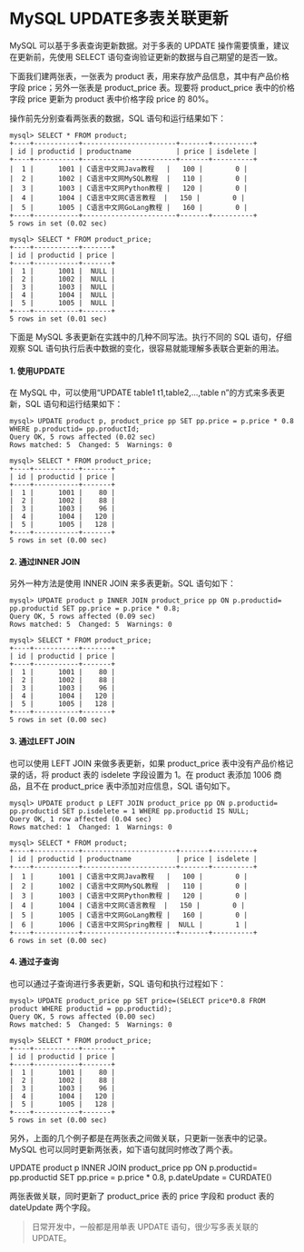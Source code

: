 # MySQL UPDATE多表关联更新



MySQL 可以基于多表查询更新数据。对于多表的 UPDATE 操作需要慎重，建议在更新前，先使用 SELECT 语句查询验证更新的数据与自己期望的是否一致。

下面我们建两张表，一张表为 product 表，用来存放产品信息，其中有产品价格字段 price；另外一张表是 product_price 表。现要将 product_price 表中的价格字段 price 更新为 product 表中价格字段 price 的 80%。

操作前先分别查看两张表的数据，SQL 语句和运行结果如下：

```mysql
mysql> SELECT * FROM product;
+----+-----------+-----------------------+-------+----------+
| id | productid | productname           | price | isdelete |
+----+-----------+-----------------------+-------+----------+
|  1 |      1001 | C语言中文网Java教程   |   100 |        0 |
|  2 |      1002 | C语言中文网MySQL教程  |   110 |        0 |
|  3 |      1003 | C语言中文网Python教程 |   120 |        0 |
|  4 |      1004 | C语言中文网C语言教程  |   150 |        0 |
|  5 |      1005 | C语言中文网GoLang教程 |   160 |        0 |
+----+-----------+-----------------------+-------+----------+
5 rows in set (0.02 sec)

mysql> SELECT * FROM product_price;
+----+-----------+-------+
| id | productid | price |
+----+-----------+-------+
|  1 |      1001 |  NULL |
|  2 |      1002 |  NULL |
|  3 |      1003 |  NULL |
|  4 |      1004 |  NULL |
|  5 |      1005 |  NULL |
+----+-----------+-------+
5 rows in set (0.01 sec)
```

下面是 MySQL 多表更新在实践中的几种不同写法。执行不同的 SQL 语句，仔细观察 SQL 语句执行后表中数据的变化，很容易就能理解多表联合更新的用法。

#### 1. 使用UPDATE

在 MySQL 中，可以使用“UPDATE table1 t1,table2,...,table n”的方式来多表更新，SQL 语句和运行结果如下：

```mysql
mysql> UPDATE product p, product_price pp SET pp.price = p.price * 0.8 WHERE p.productid= pp.productId;
Query OK, 5 rows affected (0.02 sec)
Rows matched: 5  Changed: 5  Warnings: 0

mysql> SELECT * FROM product_price;
+----+-----------+-------+
| id | productid | price |
+----+-----------+-------+
|  1 |      1001 |    80 |
|  2 |      1002 |    88 |
|  3 |      1003 |    96 |
|  4 |      1004 |   120 |
|  5 |      1005 |   128 |
+----+-----------+-------+
5 rows in set (0.00 sec)
```

#### 2. 通过INNER JOIN

另外一种方法是使用 INNER JOIN 来多表更新。SQL 语句如下：

```mysql
mysql> UPDATE product p INNER JOIN product_price pp ON p.productid= pp.productid SET pp.price = p.price * 0.8;
Query OK, 5 rows affected (0.09 sec)
Rows matched: 5  Changed: 5  Warnings: 0

mysql> SELECT * FROM product_price;
+----+-----------+-------+
| id | productid | price |
+----+-----------+-------+
|  1 |      1001 |    80 |
|  2 |      1002 |    88 |
|  3 |      1003 |    96 |
|  4 |      1004 |   120 |
|  5 |      1005 |   128 |
+----+-----------+-------+
5 rows in set (0.00 sec)
```

#### 3. 通过LEFT JOIN

也可以使用 LEFT JOIN 来做多表更新，如果 product_price 表中没有产品价格记录的话，将 product 表的 isdelete 字段设置为 1。在 product 表添加 1006 商品，且不在 product_price 表中添加对应信息，SQL 语句如下。

```mysql
mysql> UPDATE product p LEFT JOIN product_price pp ON p.productid= pp.productid SET p.isdelete = 1 WHERE pp.productid IS NULL;
Query OK, 1 row affected (0.04 sec)
Rows matched: 1  Changed: 1  Warnings: 0

mysql> SELECT * FROM product;
+----+-----------+-----------------------+-------+----------+
| id | productid | productname           | price | isdelete |
+----+-----------+-----------------------+-------+----------+
|  1 |      1001 | C语言中文网Java教程   |   100 |        0 |
|  2 |      1002 | C语言中文网MySQL教程  |   110 |        0 |
|  3 |      1003 | C语言中文网Python教程 |   120 |        0 |
|  4 |      1004 | C语言中文网C语言教程  |   150 |        0 |
|  5 |      1005 | C语言中文网GoLang教程 |   160 |        0 |
|  6 |      1006 | C语言中文网Spring教程 |  NULL |        1 |
+----+-----------+-----------------------+-------+----------+
6 rows in set (0.00 sec)
```

#### 4. 通过子查询

也可以通过子查询进行多表更新，SQL 语句和执行过程如下：

```
mysql> UPDATE product_price pp SET price=(SELECT price*0.8 FROM product WHERE productid = pp.productid);
Query OK, 5 rows affected (0.00 sec)
Rows matched: 5  Changed: 5  Warnings: 0

mysql> SELECT * FROM product_price;
+----+-----------+-------+
| id | productid | price |
+----+-----------+-------+
|  1 |      1001 |    80 |
|  2 |      1002 |    88 |
|  3 |      1003 |    96 |
|  4 |      1004 |   120 |
|  5 |      1005 |   128 |
+----+-----------+-------+
5 rows in set (0.00 sec)
```

另外，上面的几个例子都是在两张表之间做关联，只更新一张表中的记录。MySQL 也可以同时更新两张表，如下语句就同时修改了两个表。

UPDATE product p INNER JOIN product_price pp ON p.productid= pp.productid SET pp.price = p.price * 0.8, p.dateUpdate = CURDATE()

两张表做关联，同时更新了 product_price 表的 price 字段和 product 表的 dateUpdate 两个字段。

> 日常开发中，一般都是用单表 UPDATE 语句，很少写多表关联的 UPDATE。

